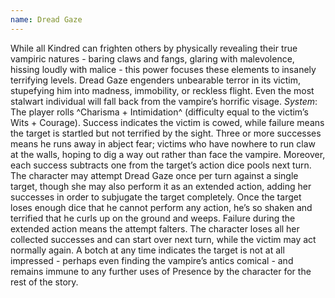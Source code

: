 ```yaml
---
name: Dread Gaze
---
```


While all Kindred can frighten others by physically revealing their true vampiric natures - baring claws and fangs, glaring with malevolence, hissing loudly with malice - this power focuses these elements to insanely terrifying levels. Dread Gaze engenders unbearable terror in its victim, stupefying him into madness, immobility, or reckless flight. Even the most stalwart individual will fall back from the vampire’s horrific visage.
_System_: The player rolls ^Charisma + Intimidation^ (difficulty equal to the victim’s Wits + Courage). Success indicates the victim is cowed, while failure means the target is startled but not terrified by the sight. Three or more successes means he runs away in abject fear; victims who have nowhere to run claw at the walls, hoping to dig a way out rather than face the vampire. Moreover, each success subtracts one from the target’s action dice pools next turn. The character may attempt Dread Gaze once per turn against a single target, though she may also perform it as an extended action, adding her successes in order to subjugate the target completely. Once the target loses enough dice that he cannot perform any action, he’s so shaken and terrified that he curls up on the ground and weeps. Failure during the extended action means the attempt falters. The character loses all her collected successes and can start over next turn, while the victim may act normally again. A botch at any time indicates the target is not at all impressed - perhaps even finding the vampire’s antics comical - and remains immune to any further uses of Presence by the character for the rest of the story.